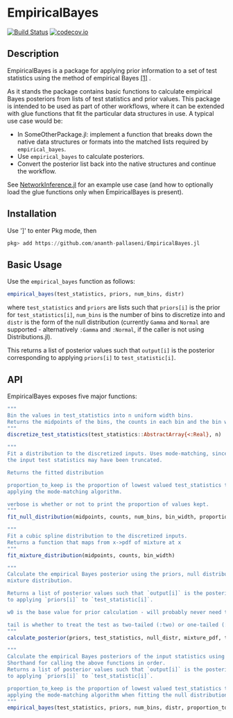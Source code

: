 # EmpiricalBayes

[![Build Status](https://travis-ci.org/ananth-pallaseni/EmpiricalBayes.jl.svg?branch=master)](https://travis-ci.org/ananth-pallaseni/EmpiricalBayes.jl)
[![codecov.io](http://codecov.io/github/ananth-pallaseni/EmpiricalBayes.jl/coverage.svg?branch=master)](http://codecov.io/github/ananth-pallaseni/EmpiricalBayes.jl?branch=master)

## Description
EmpiricalBayes is a package for applying prior information to a set of test statistics using the method of empirical Bayes [[1]](https://en.wikipedia.org/wiki/Empirical_Bayes_method) .

As it stands the package contains basic functions to calculate empirical Bayes posteriors from lists of test statistics and prior values. This package is intended to be used as part of other workflows, where it can be extended with glue functions that fit the particular data structures in use. A typical use case would be:
- In SomeOtherPackage.jl: implement a function that breaks down the native data structures or formats into the matched lists required by `empirical_bayes`.
- Use `empirical_bayes` to calculate posteriors.
- Convert the posterior list back into the native structures and continue the workflow.

See [NetworkInference.jl](https://github.com/Tchanders/NetworkInference.jl) for an example use case (and how to optionally load the glue functions only when EmpiricalBayes is present).


## Installation
Use ']' to enter Pkg mode, then
```julia
pkg> add https://github.com/ananth-pallaseni/EmpiricalBayes.jl
```

## Basic Usage
Use the ```empirical_bayes``` function as follows:

```julia
empirical_bayes(test_statistics, priors, num_bins, distr)
```

where `test_statistics` and `priors` are lists such that `priors[i]` is the prior for `test_statistics[i]`, `num_bins` is the number of bins to discretize into and `distr` is the form of the null distribution (currently `Gamma` and `Normal` are supported - alternatively `:Gamma` and `:Normal`, if the caller is not using Distributions.jl).

This returns a list of posterior values such that `output[i]` is the posterior corresponding to applying `priors[i]` to `test_statistic[i]`.

## API
EmpiricalBayes exposes five major functions:

```julia
"""
Bin the values in test_statistics into n uniform width bins.
Returns the midpoints of the bins, the counts in each bin and the bin width.
"""
discretize_test_statistics(test_statistics::AbstractArray{<:Real}, n)
```

```julia
"""
Fit a distribution to the discretized inputs. Uses mode-matching, since
the input test statistics may have been truncated.

Returns the fitted distribution

proportion_to_keep is the proportion of lowest valued test_statistics to keep before
applying the mode-matching algorithm.

verbose is whether or not to print the proportion of values kept.
"""
fit_null_distribution(midpoints, counts, num_bins, bin_width, proportion_to_keep, distr, verbose=true)
```

```julia
"""
Fit a cubic spline distribution to the discretized inputs.
Returns a function that maps from x->pdf of mixture at x
"""
fit_mixture_distribution(midpoints, counts, bin_width)
```

```julia
"""
Calculate the empirical Bayes posterior using the priors, null distribution and
mixture distribution.

Returns a list of posterior values such that `output[i]` is the posterior corresponding
to applying `priors[i]` to `test_statistic[i]`.

w0 is the base value for prior calculation - will probably never need to be changed.

tail is whether to treat the test as two-tailed (:two) or one-tailed (:lower or :upper)
"""
calculate_posterior(priors, test_statistics, null_distr, mixture_pdf, tail, w0=0.0)
```

```julia
"""
Calculate the empirical Bayes posteriors of the input statistics using the priors.
Shorthand for calling the above functions in order.
Returns a list of posterior values such that `output[i]` is the posterior corresponding
to applying `priors[i]` to `test_statistic[i]`.

proportion_to_keep is the proportion of lowest valued test_statistics to keep before
applying the mode-matching algorithm when fitting the null distribution.
"""
empirical_bayes(test_statistics, priors, num_bins, distr, proportion_to_keep=1.0, tail=:two, w0=0.0)
```
